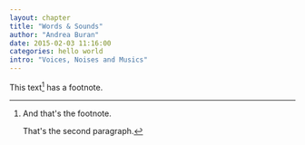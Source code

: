 ```yaml
---
layout: chapter
title: "Words & Sounds"
author: "Andrea Buran"
date: 2015-02-03 11:16:00
categories: hello world
intro: "Voices, Noises and Musics"
---
```


This text[^mandarino] has a footnote.

[^mandarino]: And that's the footnote.

    That's the second paragraph.